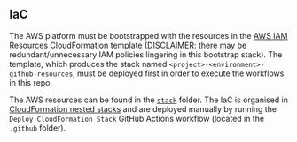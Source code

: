 ## IaC
The AWS platform must be bootstrapped with the resources in the [AWS IAM Resources](./aws_iam_resources/gh_iam_resources.yml) CloudFormation template (DISCLAIMER: there may be redundant/unnecessary IAM policies lingering in this bootstrap stack). The template, which produces the stack named `<project>-<environment>-github-resources`, must be deployed first in order to execute the workflows in this repo.

The AWS resources can be found in the [`stack`](./stack/) folder. The IaC is organised in [CloudFormation nested stacks](./stack/qluad_stack_architecture.md) and are deployed manually by running the `Deploy CloudFormation Stack` GitHub Actions workflow (located in the `.github` folder).